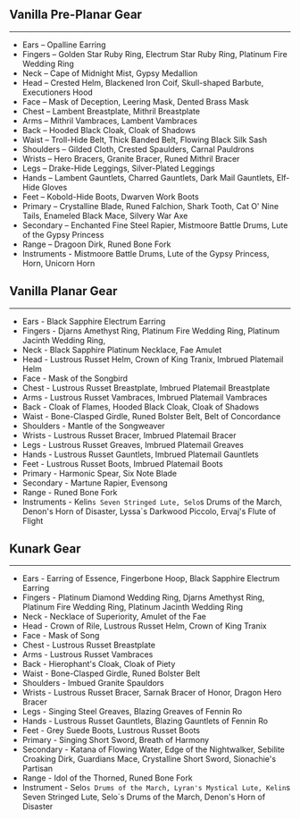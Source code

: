 ## Vanilla Pre-Planar Gear 

---
* Ears – Opalline Earring
* Fingers – Golden Star Ruby Ring, Electrum Star Ruby Ring, Platinum Fire Wedding Ring
* Neck – Cape of Midnight Mist, Gypsy Medallion
* Head – Crested Helm, Blackened Iron Coif, Skull-shaped Barbute, Executioners Hood
* Face – Mask of Deception, Leering Mask, Dented Brass Mask
* Chest – Lambent Breastplate, Mithril Breastplate
* Arms – Mithril Vambraces, Lambent Vambraces
* Back – Hooded Black Cloak, Cloak of Shadows
* Waist – Troll-Hide Belt, Thick Banded Belt, Flowing Black Silk Sash
* Shoulders – Gilded Cloth, Crested Spaulders, Carnal Pauldrons 
* Wrists – Hero Bracers, Granite Bracer, Runed Mithril Bracer
* Legs – Drake-Hide Leggings, Silver-Plated Leggings
* Hands – Lambent Gauntlets, Charred Gauntlets, Dark Mail Gauntlets, Elf-Hide Gloves
* Feet – Kobold-Hide Boots, Dwarven Work Boots
* Primary – Crystalline Blade, Runed Falchion, Shark Tooth, Cat O' Nine Tails, Enameled Black Mace, Silvery War Axe
* Secondary – Enchanted Fine Steel Rapier, Mistmoore Battle Drums, Lute of the Gypsy Princess
* Range – Dragoon Dirk, Runed Bone Fork
* Instruments - Mistmoore Battle Drums, Lute of the Gypsy Princess, Horn, Unicorn Horn

## Vanilla Planar Gear

---

* Ears - Black Sapphire Electrum Earring
* Fingers - Djarns Amethyst Ring, Platinum Fire Wedding Ring, Platinum Jacinth Wedding Ring,
* Neck - Black Sapphire Platinum Necklace, Fae Amulet
* Head - Lustrous Russet Helm, Crown of King Tranix, Imbrued Platemail Helm
* Face - Mask of the Songbird
* Chest - Lustrous Russet Breastplate, Imbrued Platemail Breastplate
* Arms - Lustrous Russet Vambraces, Imbrued Platemail Vambraces
* Back - Cloak of Flames, Hooded Black Cloak, Cloak of Shadows
* Waist - Bone-Clasped Girdle, Runed Bolster Belt, Belt of Concordance
* Shoulders - Mantle of the Songweaver
* Wrists - Lustrous Russet Bracer, Imbrued Platemail Bracer
* Legs - Lustrous Russet Greaves, Imbrued Platemail Greaves
* Hands - Lustrous Russet Gauntlets, Imbrued Platemail Gauntlets
* Feet - Lustrous Russet Boots, Imbrued Platemail Boots
* Primary - Harmonic Spear, Six Note Blade
* Secondary - Martune Rapier, Evensong
* Range - Runed Bone Fork
* Instruments - Kelin`s Seven Stringed Lute, Selo`s Drums of the March, Denon's Horn of Disaster, Lyssa`s Darkwood Piccolo, Ervaj's Flute of Flight

## Kunark Gear

---
* Ears - Earring of Essence, Fingerbone Hoop, Black Sapphire Electrum Earring
* Fingers - Platinum Diamond Wedding Ring, Djarns Amethyst Ring, Platinum Fire Wedding Ring, Platinum Jacinth Wedding Ring
* Neck - Necklace of Superiority, Amulet of the Fae
* Head - Crown of Rile, Lustrous Russet Helm, Crown of King Tranix
* Face - Mask of Song
* Chest - Lustrous Russet Breastplate
* Arms - Lustrous Russet Vambraces
* Back - Hierophant's Cloak, Cloak of Piety
* Waist - Bone-Clasped Girdle, Runed Bolster Belt
* Shoulders - Imbued Granite Spauldors
* Wrists - Lustrous Russet Bracer, Sarnak Bracer of Honor, Dragon Hero Bracer
* Legs - Singing Steel Greaves, Blazing Greaves of Fennin Ro
* Hands - Lustrous Russet Gauntlets, Blazing Gauntlets of Fennin Ro
* Feet - Grey Suede Boots, Lustrous Russet Boots
* Primary - Singing Short Sword, Breath of Harmony
* Secondary - Katana of Flowing Water, Edge of the Nightwalker, Sebilite Croaking Dirk, Guardians Mace, Crystalline Short Sword, Sionachie's Partisan
* Range - Idol of the Thorned, Runed Bone Fork
* Instrument - Selo`s Drums of the March, Lyran's Mystical Lute, Kelin`s Seven Stringed Lute, Selo`s Drums of the March, Denon's Horn of Disaster
